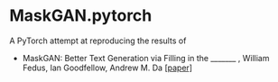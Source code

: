 # MaskGAN.pytorch

A PyTorch attempt at reproducing the results of 

* MaskGAN: Better Text Generation via Filling in the _______ , William Fedus, Ian Goodfellow, Andrew M. Da
  [[paper]](https://openreview.net/pdf?id=ByOExmWAb)
